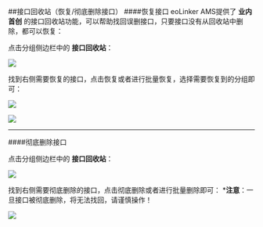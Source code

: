 ##接口回收站（恢复/彻底删除接口）
####恢复接口
eoLinker AMS提供了 **业内首创** 的接口回收站功能，可以帮助找回误删接口，只要接口没有从回收站中删除，都可以恢复：

点击分组侧边栏中的 **接口回收站**：

![](http://data.eolinker.com/course/sYyKTA6e776a95052e6f20c04b900bf82a9d0686ae20880)

找到右侧需要恢复的接口，点击恢复或者进行批量恢复，选择需要恢复到的分组即可：

![](http://data.eolinker.com/course/FN1sKaQcec7933d482b012608f0dd47abc8dcca70eecb9c)

![](http://data.eolinker.com/course/xMv1a8I7b32a283b4572fd873c34cc5ef988a9305b01066)

------------

####彻底删除接口

点击分组侧边栏中的 **接口回收站**：

![](http://data.eolinker.com/course/sYyKTA6e776a95052e6f20c04b900bf82a9d0686ae20880)

找到右侧需要彻底删除的接口，点击彻底删除或者进行批量删除即可：
***注意**：一旦接口被彻底删除，将无法找回，请谨慎操作！

![](http://data.eolinker.com/course/JlsDErpcc3b3fe67a418ba0484c24f1c067a6f403472841)